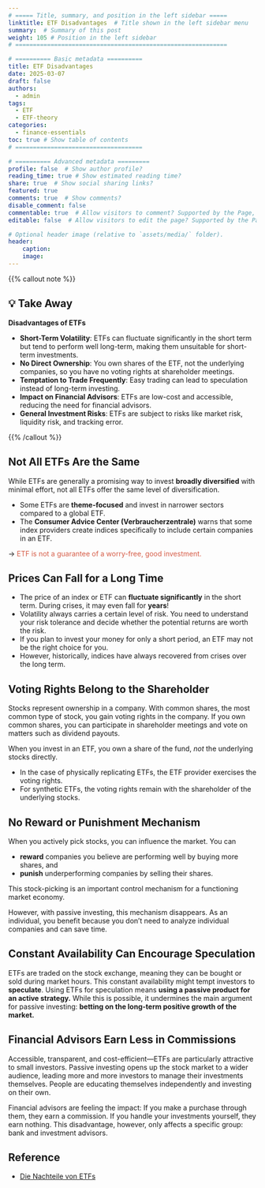 ```yaml
---
# ===== Title, summary, and position in the left sidebar =====
linktitle: ETF Disadvantages  # Title shown in the left sidebar menu
summary:  # Summary of this post
weight: 105 # Position in the left sidebar
# ============================================================

# ========== Basic metadata ==========
title: ETF Disadvantages
date: 2025-03-07
draft: false
authors:
  - admin
tags:
  - ETF
  - ETF-theory
categories:
  - finance-essentials
toc: true # Show table of contents
# ====================================

# ========== Advanced metadata =========
profile: false  # Show author profile?
reading_time: true # Show estimated reading time?
share: true  # Show social sharing links?
featured: true
comments: true  # Show comments?
disable_comment: false
commentable: true  # Allow visitors to comment? Supported by the Page, Post, and Book content types.
editable: false  # Allow visitors to edit the page? Supported by the Page, Post, and Book content types.

# Optional header image (relative to `assets/media/` folder).
header:
    caption: 
    image:  
---
```


{{% callout  note %}}

## 💡 Take Away

**Disadvantages of ETFs**

- **Short-Term Volatility**: ETFs can fluctuate significantly in the short term but tend to perform well long-term, making them unsuitable for short-term investments.
- **No Direct Ownership**: You own shares of the ETF, not the underlying companies, so you have no voting rights at shareholder meetings.
- **Temptation to Trade Frequently**: Easy trading can lead to speculation instead of long-term investing.
- **Impact on Financial Advisors**: ETFs are low-cost and accessible, reducing the need for financial advisors.
- **General Investment Risks**: ETFs are subject to risks like market risk, liquidity risk, and tracking error.

{{% /callout %}}

## Not All ETFs Are the Same

While ETFs are generally a promising way to invest **broadly diversified** with minimal effort, not all ETFs offer the same level of diversification.

- Some ETFs are **theme-focused** and invest in narrower sectors compared to a global ETF.
- The **Consumer Advice Center (Verbraucherzentrale)** warns that some index providers create indices specifically to include certain companies in an ETF.

-> <span style="color: #d65d48;">ETF is not a guarantee of a worry-free, good investment.</span>

## Prices Can Fall for a Long Time

- The price of an index or ETF can **fluctuate significantly** in the short term. During crises, it may even fall for **years**!
- Volatility always carries a certain level of risk. You need to understand your risk tolerance and decide whether the potential returns are worth the risk.
- If you plan to invest your money for only a short period, an ETF may not be the right choice for you. 
- However, historically, indices have always recovered from crises over the long term.

## Voting Rights Belong to the Shareholder

Stocks represent ownership in a company. With common shares, the most common type of stock, you gain voting rights in the company. If you own common shares, you can participate in shareholder meetings and vote on matters such as dividend payouts.

When you invest in an ETF, you own a share of the fund, *not* the underlying stocks directly. 

- In the case of physically replicating ETFs, the ETF provider exercises the voting rights. 
- For synthetic ETFs, the voting rights remain with the shareholder of the underlying stocks.

## No Reward or Punishment Mechanism

When you actively pick stocks, you can influence the market. You can

- **reward** companies you believe are performing well by buying more shares, and 
- **punish** underperforming companies by selling their shares. 

This stock-picking is an important control mechanism for a functioning market economy. 

However, with passive investing, this mechanism disappears. As an individual, you benefit because you don’t need to analyze individual companies and can save time.

## Constant Availability Can Encourage Speculation

ETFs are traded on the stock exchange, meaning they can be bought or sold during market hours. This constant availability might tempt investors to **speculate**. Using ETFs for speculation means **using a passive product for an active strategy.** While this is possible, it undermines the main argument for passive investing: **betting on the long-term positive growth of the market.**

## Financial Advisors Earn Less in Commissions

Accessible, transparent, and cost-efficient—ETFs are particularly attractive to small investors. Passive investing opens up the stock market to a wider audience, leading more and more investors to manage their investments themselves. People are educating themselves independently and investing on their own.

Financial advisors are feeling the impact: If you make a purchase through them, they earn a commission. If you handle your investments yourself, they earn nothing. This disadvantage, however, only affects a specific group: bank and investment advisors.


## Reference

- [Die Nachteile von ETFs](https://www.finanzfluss.de/etf-handbuch/nachteile/)
